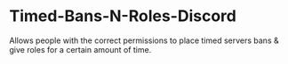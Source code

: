 # Timed-Bans-N-Roles-Discord
Allows people with the correct permissions to place timed servers bans &amp; give roles for a certain amount of time.
